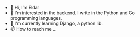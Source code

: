 - 👋 Hi, I’m Eldar
- 👀 I'm interested in the backend.
I write in the Python and Go programming languages.
- 🌱 I'm currently learning Django, a python lib.
- 📫 How to reach me ...
